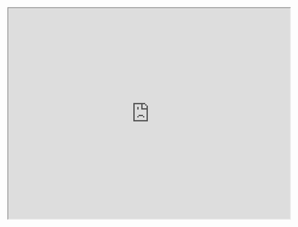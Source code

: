 <iframe src="https://drive.google.com/file/d/1QZMtFtCl7BZl8bQd_3PJO-TyDc1w4J2Q/preview" width="640" height="480" allow="autoplay"></iframe>